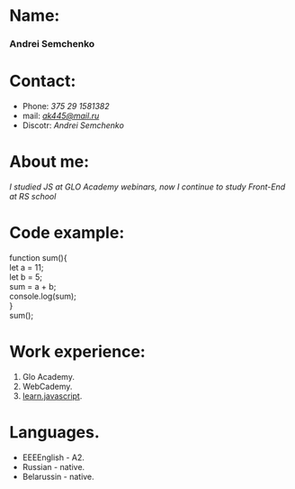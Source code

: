 # Name:  
### Andrei Semchenko  
# Contact:  
* Phone: *375 29 1581382*
* mail: *ak445@mail.ru*
* Discotr: *Andrei Semchenko*
# About me:  
*I studied JS at GLO Academy webinars, now I continue to study Front-End at RS 
school*  
# Code example:  
function sum(){  
let a = 11;  
let b = 5;  
 sum = a + b;  
 console.log(sum);  
}  
sum();  
# Work experience:  
1.  Glo Academy.  
1.  WebCademy.  
1.  [learn.javascript](https://learn.javascript.ru).  
# Languages.  
* EEEEnglish - A2.  
* Russian - native.  
* Belarussin - native.  

